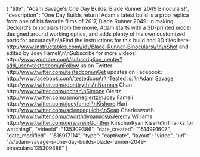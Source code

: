{
    "title": "Adam Savage's One Day Builds: Blade Runner 2049 Binoculars!",
    "description": "One Day Builds return! Adam's latest build is a prop replica from one of his favorite films of 2017, Blade Runner 2049! In making Deckard's binoculars from the movie, Adam starts with a 3D-printed model designed around working optics, and adds plenty of his own customized parts for accuracy!\n\nFind the instructions for this build and 3D files here: http:\/\/www.instructables.com\/id\/Blade-Runner-Binoculars\/\n\nShot and edited by Joey Fameli\n\nSubscribe for more videos! http:\/\/www.youtube.com\/subscription_center?add_user=testedcom\nFollow us on Twitter: http:\/\/www.twitter.com\/testedcom\nGet updates on Facebook: http:\/\/www.facebook.com\/testedcom\n\nTested is: \nAdam Savage http:\/\/www.twitter.com\/donttrythis\nNorman Chan http:\/\/www.twitter.com\/nchan\nSimone Giertz http:\/\/www.twitter.com\/simonegiertz\nJoey Fameli http:\/\/www.twitter.com\/joeyfameli\nKishore Hari http:\/\/www.twitter.com\/sciencequiche\nSean Charlesworth http:\/\/www.twitter.com\/cworthdynamics\nJeremy Williams http:\/\/www.twitter.com\/jerware\nGunther Kirsch\nRyan Kiser\n\nThanks for watching!",
    "videoid": "135309386",
    "date_created": "1514991607",
    "date_modified": "1516917114",
    "type": "captivate",
    "layout": "video",
    "url": "\/v\/adam-savage-s-one-day-builds-blade-runner-2049-binoculars\/135309386"
}